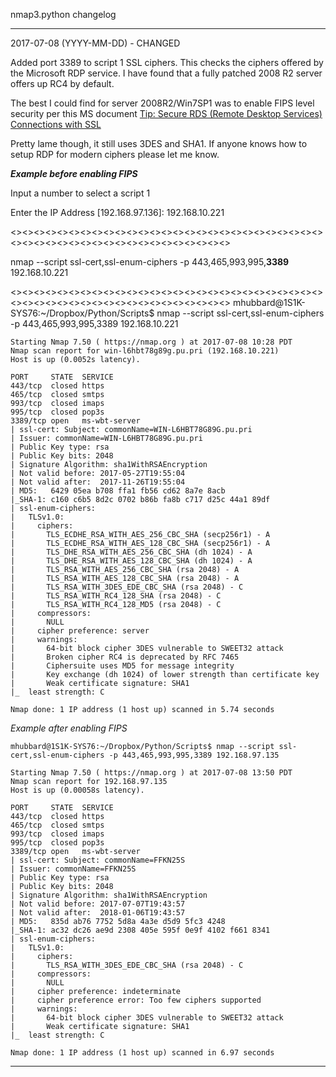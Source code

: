nmap3.python changelog

------------------------------------------------------------------------------------
2017-07-08 (YYYY-MM-DD) - CHANGED

Added port 3389 to script 1 SSL ciphers. This checks the ciphers offered by the Microsoft RDP service. I have found that a fully patched 2008 R2 server offers up RC4 by default.

The best I could find for server 2008R2/Win7SP1 was to enable FIPS level security per this MS document [Tip: Secure RDS (Remote Desktop Services) Connections with SSL](https://technet.microsoft.com/en-us/library/ff458357.aspx?f=255&MSPPError=-2147217396)

Pretty lame though, it still uses 3DES and SHA1. If anyone knows how to setup RDP for modern ciphers please let me know.

**_Example before enabling FIPS_**

Input a number to select a script 1

Enter the IP Address [192.168.97.136]: 192.168.10.221

<><><><><><><><><><><><><><><><><><><><><><><><><><><><><><><><><><><><><><><><><><><><><><>

nmap --script ssl-cert,ssl-enum-ciphers -p 443,465,993,995,**3389** 192.168.10.221

<><><><><><><><><><><><><><><><><><><><><><><><><><><><><><><><><><><><><><><><><><><><><><>
mhubbard@1S1K-SYS76:~/Dropbox/Python/Scripts$ nmap --script ssl-cert,ssl-enum-ciphers -p 443,465,993,995,3389 192.168.10.221
```
Starting Nmap 7.50 ( https://nmap.org ) at 2017-07-08 10:28 PDT
Nmap scan report for win-l6hbt78g89g.pu.pri (192.168.10.221)
Host is up (0.0052s latency).

PORT     STATE  SERVICE
443/tcp  closed https
465/tcp  closed smtps
993/tcp  closed imaps
995/tcp  closed pop3s
3389/tcp open   ms-wbt-server
| ssl-cert: Subject: commonName=WIN-L6HBT78G89G.pu.pri
| Issuer: commonName=WIN-L6HBT78G89G.pu.pri
| Public Key type: rsa
| Public Key bits: 2048
| Signature Algorithm: sha1WithRSAEncryption
| Not valid before: 2017-05-27T19:55:04
| Not valid after:  2017-11-26T19:55:04
| MD5:   6429 05ea b708 ffa1 fb56 cd62 8a7e 8acb
|_SHA-1: c160 c6b5 8d2c 0702 b86b fa8b c717 d25c 44a1 89df
| ssl-enum-ciphers: 
|   TLSv1.0: 
|     ciphers: 
|       TLS_ECDHE_RSA_WITH_AES_256_CBC_SHA (secp256r1) - A
|       TLS_ECDHE_RSA_WITH_AES_128_CBC_SHA (secp256r1) - A
|       TLS_DHE_RSA_WITH_AES_256_CBC_SHA (dh 1024) - A
|       TLS_DHE_RSA_WITH_AES_128_CBC_SHA (dh 1024) - A
|       TLS_RSA_WITH_AES_256_CBC_SHA (rsa 2048) - A
|       TLS_RSA_WITH_AES_128_CBC_SHA (rsa 2048) - A
|       TLS_RSA_WITH_3DES_EDE_CBC_SHA (rsa 2048) - C
|       TLS_RSA_WITH_RC4_128_SHA (rsa 2048) - C
|       TLS_RSA_WITH_RC4_128_MD5 (rsa 2048) - C
|     compressors: 
|       NULL
|     cipher preference: server
|     warnings: 
|       64-bit block cipher 3DES vulnerable to SWEET32 attack
|       Broken cipher RC4 is deprecated by RFC 7465
|       Ciphersuite uses MD5 for message integrity
|       Key exchange (dh 1024) of lower strength than certificate key
|       Weak certificate signature: SHA1
|_  least strength: C

Nmap done: 1 IP address (1 host up) scanned in 5.74 seconds
```

*Example after enabling FIPS*

```
mhubbard@1S1K-SYS76:~/Dropbox/Python/Scripts$ nmap --script ssl-cert,ssl-enum-ciphers -p 443,465,993,995,3389 192.168.97.135

Starting Nmap 7.50 ( https://nmap.org ) at 2017-07-08 13:50 PDT
Nmap scan report for 192.168.97.135
Host is up (0.00058s latency).

PORT     STATE  SERVICE
443/tcp  closed https
465/tcp  closed smtps
993/tcp  closed imaps
995/tcp  closed pop3s
3389/tcp open   ms-wbt-server
| ssl-cert: Subject: commonName=FFKN25S
| Issuer: commonName=FFKN25S
| Public Key type: rsa
| Public Key bits: 2048
| Signature Algorithm: sha1WithRSAEncryption
| Not valid before: 2017-07-07T19:43:57
| Not valid after:  2018-01-06T19:43:57
| MD5:   835d ab76 7752 5d8a 4a3e d5d9 5fc3 4248
|_SHA-1: ac32 dc26 ae9d 2308 405e 595f 0e9f 4102 f661 8341
| ssl-enum-ciphers: 
|   TLSv1.0: 
|     ciphers: 
|       TLS_RSA_WITH_3DES_EDE_CBC_SHA (rsa 2048) - C
|     compressors: 
|       NULL
|     cipher preference: indeterminate
|     cipher preference error: Too few ciphers supported
|     warnings: 
|       64-bit block cipher 3DES vulnerable to SWEET32 attack
|       Weak certificate signature: SHA1
|_  least strength: C

Nmap done: 1 IP address (1 host up) scanned in 6.97 seconds
```

------------------------------------------------------------------------------------

